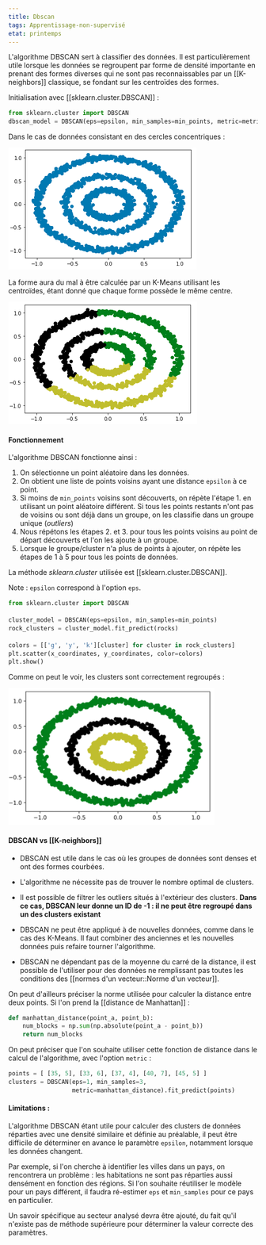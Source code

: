 ```yaml
---
title: Dbscan
tags: Apprentissage-non-supervisé
etat: printemps
---
```


L'algorithme DBSCAN sert à classifier des données. Il est particulièrement utile lorsque les données se regroupent par forme de densité importante en prenant des formes diverses qui ne sont pas reconnaissables par un [[K-neighbors]] classique, se fondant sur les centroïdes des formes.

Initialisation avec [[sklearn.cluster.DBSCAN]] : 
```python
from sklearn.cluster import DBSCAN
dbscan_model = DBSCAN(eps=epsilon, min_samples=min_points, metric=metric_function)
```

Dans le cas de données consistant en des cercles concentriques :


![dbscan-concentrique1.png](/assets/img/dbscan-concentrique1.png#center)


La forme aura du mal à être calculée par un K-Means utilisant les centroïdes, étant donné que chaque forme possède le même centre.


![dbscan-centroides.png](/assets/img/dbscan-centroides.png#center)


#### Fonctionnement

L'algorithme DBSCAN fonctionne ainsi :

1. On sélectionne un point aléatoire dans les données.
2. On obtient une liste de points voisins ayant une distance `epsilon` à ce point.
3. Si moins de `min_points` voisins sont découverts, on répète l'étape 1. en utilisant un point aléatoire différent. Si tous les points restants n'ont pas de voisins ou sont déjà dans un groupe, on les classifie dans un groupe unique (*outliers*)
4. Nous répétons les étapes 2. et 3. pour tous les points voisins au point de départ découverts et l'on les ajoute à un groupe.
5. Lorsque le groupe/cluster n'a plus de points à ajouter, on répète les étapes de 1 à 5 pour tous les points de données.

La méthode *sklearn.cluster* utilisée est [[sklearn.cluster.DBSCAN]].

 Note : `epsilon` correspond à l'option `eps`.
 
```python
from sklearn.cluster import DBSCAN

cluster_model = DBSCAN(eps=epsilon, min_samples=min_points)
rock_clusters = cluster_model.fit_predict(rocks)

colors = [['g', 'y', 'k'][cluster] for cluster in rock_clusters]
plt.scatter(x_coordinates, y_coordinates, color=colors)
plt.show()
```

Comme on peut le voir, les clusters sont correctement regroupés :

![dbscan-clusters.png](/assets/img/dbscan-clusters.png#center)

#### DBSCAN vs [[K-neighbors]]

- DBSCAN est utile dans le cas où les groupes de données sont denses et ont des formes courbées. 

- L'algorithme ne nécessite pas de trouver le nombre optimal de clusters.

- Il est possible de filtrer les outliers situés à l'extérieur des clusters. **Dans ce cas, DBSCAN leur donne un ID de -1 : il ne peut être regroupé dans un des clusters existant**

- DBSCAN ne peut être appliqué à de nouvelles données, comme dans le cas des K-Means. Il faut combiner des anciennes et les nouvelles données puis refaire tourner l'algorithme.

- DBSCAN ne dépendant pas de la moyenne du carré de la distance, il est possible de l'utiliser pour des données ne remplissant pas toutes les conditions des [[normes d'un vecteur::Norme d'un vecteur]].

On peut d'ailleurs préciser la norme utilisée pour calculer la distance entre deux points. Si l'on prend la [[distance de Manhattan]] :

```python
def manhattan_distance(point_a, point_b):
    num_blocks = np.sum(np.absolute(point_a - point_b))
    return num_blocks
````

On peut préciser que l'on souhaite utiliser cette fonction de distance dans le calcul de l'algorithme, avec l'option `metric` :

```python
points = [ [35, 5], [33, 6], [37, 4], [40, 7], [45, 5] ]
clusters = DBSCAN(eps=1, min_samples=3,
                  metric=manhattan_distance).fit_predict(points)
```

#### Limitations :

L'algorithme DBSCAN étant utile pour calculer des clusters de données réparties avec une densité similaire et définie au préalable, il peut être difficile de déterminer en avance le paramètre `epsilon`, notamment lorsque les données changent.

Par exemple, si l'on cherche à identifier les villes dans un pays, on rencontrera un problème : les habitations ne sont pas réparties aussi densément en fonction des régions. Si l'on souhaite réutiliser le modèle pour un pays différent, il faudra ré-estimer `eps` et `min_samples` pour ce pays en particulier. 

Un savoir spécifique au secteur analysé devra être ajouté, du fait qu'il n'existe pas de méthode supérieure pour déterminer la valeur correcte des paramètres.
